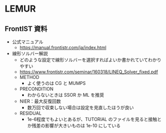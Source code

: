 # LEMUR

## FrontIST 資料

- 公式マニュアル
  - https://manual.frontistr.com/ja/index.html
- 線形ソルバー解説
  - どのような設定で線形ソルバーを選択すればよいか書かれていてわかりやすい
  - https://www.frontistr.com/seminar/160318/LINEQ_Solver_fixed.pdf
  - METHOD
    - よく使うのは CG と MUMPS
  - PRECONDITION
    - わからないときは SSOR か ML を推奨
  - NIER：最大反復回数
    - 数万回で収束しない場合は設定を見直したほうが良い
  - RESIDUAL
    - 1e-6程度でもよいとあるが、TUTORIAL のファイルを見ると接触とか残差の影響が大きいものは 1e-10 にしている

